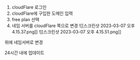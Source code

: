 1. cloudFlare 로그인 
2. cloudFlare에 구입한 도메인 입력
3. free plan 선택
4. 네임 서버를 cloudFlare 쪽으로 변경 
![[스크린샷 2023-03-07 오후 4.15.37.png]]
![[스크린샷 2023-03-07 오후 4.15.51.png]]

위에 네임서버로 변경 

24시간 내에 업데이트
